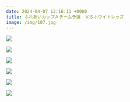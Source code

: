 ```yaml
---
date: 2024-04-07 12:16:11 +0000
title: ふれあいカップＡチーム予選　ＶＳホワイトレッズ
image: /img/107.jpg
---
```

![](/img/111.jpg)

![](/img/108.jpg)

![](/img/112.jpg)

![](/img/114.jpg)

![](/img/109.jpg)

![](/img/113.jpg)
